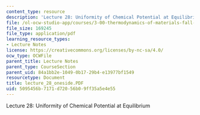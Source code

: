 ```yaml
---
content_type: resource
description: 'Lecture 28: Uniformity of Chemical Potential at Equilibrium'
file: /ol-ocw-studio-app/courses/3-00-thermodynamics-of-materials-fall-2002/5095456b7171d72056b09ff35a5e4e55_lecture_28_oneside.PDF
file_size: 169245
file_type: application/pdf
learning_resource_types:
- Lecture Notes
license: https://creativecommons.org/licenses/by-nc-sa/4.0/
ocw_type: OCWFile
parent_title: Lecture Notes
parent_type: CourseSection
parent_uid: 84a1bb2e-1049-0b17-29b4-e13977bf1549
resourcetype: Document
title: lecture_28_oneside.PDF
uid: 5095456b-7171-d720-56b0-9ff35a5e4e55
---
```

Lecture 28: Uniformity of Chemical Potential at Equilibrium